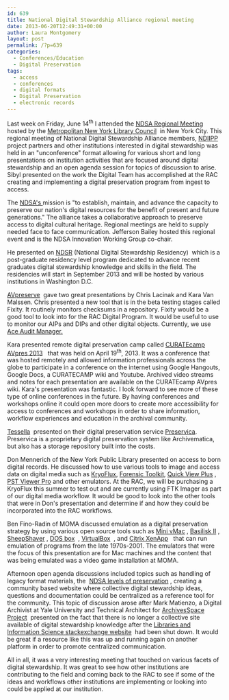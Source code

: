 ```yaml
---
id: 639
title: National Digital Stewardship Alliance regional meeting
date: 2013-06-20T12:49:31+00:00
author: Laura Montgomery
layout: post
permalink: /?p=639
categories:
  - Conferences/Education
  - Digital Preservation
tags:
  - access
  - conferences
  - digital formats
  - Digital Preservation
  - electronic records
---
```

Last week on Friday, June 14<sup>th</sup> I attended the [NDSA Regional Meeting](http://camps.nycdigital.org/ndsa/ "NDSA Regional Meeting")  hosted by the [Metropolitan New York Library Council](http://metro.org/ "Metropolitan New York Library Council")  in New York City. This regional meeting of National Digital Stewardship Alliance members, [NDIIPP](http://en.wikipedia.org/wiki/National_Digital_Information_Infrastructure_and_Preservation_Program "NDIIPP") project partners and other institutions interested in digital stewardship was held in an "unconference" format allowing for various short and long presentations on institution activities that are focused around digital stewardship and an open agenda session for topics of discussion to arise. Sibyl presented on the work the Digital Team has accomplished at the RAC creating and implementing a digital preservation program from ingest to access.

<!--more-->

The [NDSA's ](http://www.digitalpreservation.gov/ndsa/mission "NDSA's")mission is "to establish, maintain, and advance the capacity to preserve our nation's digital resources for the benefit of present and future generations." The alliance takes a collaborative approach to preserve access to digital cultural heritage. Regional meetings are held to supply needed face to face communication. Jefferson Bailey hosted this regional event and is the NDSA Innovation Working Group co-chair.

He presented on [NDSR](http://www.digitalpreservation.gov/ndsr/program "NDSR") (National Digital Stewardship Residency)  which is a  post-graduate residency level program dedicated to advance recent graduates digital stewardship knowledge and skills in the field. The residencies will start in September 2013 and will be hosted by various institutions in Washington D.C.

[AVpreserve](http://www.avpreserve.com/ "AVpreserve")  gave two great presentations by Chris Lacinak and Kara Van Malssen. Chris presented a new tool that is in the beta testing stages called Fixity. It routinely monitors checksums in a repository. Fixity would be a good tool to look into for the RAC Digital Program. It would be useful to use to monitor our AIPs and DIPs and other digital objects. Currently, we use [Ace Audit Manager.](https://wiki.umiacs.umd.edu/adapt/index.php/Ace:Audit_Manager_Installation_Guide "Ace Audit Manager")

Kara presented remote digital preservation camp called [CURATEcamp AVpres 2013](http://wiki.curatecamp.org/index.php/CURATEcamp_AVpres_2013 "CURATEcamp AVpres 2013")   that was held on April 19<sup>th</sup>, 2013. It was a conference that was hosted remotely and allowed information professionals across the globe to participate in a conference on the internet using Google Hangouts, Google Docs, a CURATECAMP wiki and Youtube. Archived video streams and notes for each presentation are available on the CURATEcamp AVpres wiki. Kara's presentation was fantastic. I look forward to see more of these type of online conferences in the future. By having conferences and workshops online it could open more doors to create more accessibility for access to conferences and workshops in order to share information, workflow experiences and education in the archival community.

[Tessella](http://www.tessella.com/ "Tessella")  presented on their digital preservation service [Preservica](http://www.digital-preservation.com/solution/preservica/ "Preservica"). Preservica is a proprietary digital preservation system like Archivematica, but also has a storage repository built into the costs.

Don Mennerich of the New York Public Library presented on access to born digital records. He discussed how to use various tools to image and access data on digital media such as [KryoFlux](http://www.kryoflux.com/ "KryoFlux"), [Forensic Toolkit](http://www.accessdata.com/products/digital-forensics/ftk#.UcJYuJz3Pdw "Forensic Toolkit"), [Quick View Plus](http://www.avantstar.com/metro/home/products/quickviewplusstandardedition "Quick View Plus") , [PST Viewer Pro](http://download.cnet.com/PST-Viewer-Pro/3000-2369_4-75219623.html "PST Viewer Pro") and other emulators. At the RAC, we will be purchasing a KryoFlux this summer to test out and are currently using FTK Imager as part of our digital media workflow. It would be good to look into the other tools that were in Don's presentation and determine if and how they could be incorporated into the RAC workflows.

Ben Fino-Radin of MOMA discussed emulation as a digital preservation strategy by using various open source tools such as [Mini vMac](http://minivmac.sourceforge.net/ "Mini vMac") , [Basilisk II](http://basilisk.cebix.net/ "Basilisk II") , [SheepShaver](http://sheepshaver.cebix.net/ "SheepShaver") , [DOS box](http://www.dosbox.com/ "DOS box")  , [VirtualBox](https://www.virtualbox.org/ "VirtualBox")  , and [Citrix XenApp](https://en.wikipedia.org/wiki/Citrix_XenApp "Citrix XenApp")   that can run emulation of programs from the late 1970s-2001. The emulators that were the focus of this presentation are for Mac machines and the content that was being emulated was a video game installation at MOMA.

Afternoon open agenda discussions included topics such as handling of legacy format materials, the  [NDSA levels of preservation](http://www.digitalpreservation.gov/ndsa/activities/levels.html "NDSA levels of preservation") , creating a community based website where collective digital stewardship ideas, questions and documentation could be centralized as a reference tool for the community. This topic of discussion arose after Mark Matienzo, a Digital Archivist at Yale University and Technical Architect for [ArchivesSpace Project](http://www.archivesspace.org/ "ArchivesSpace")  presented on the fact that there is no longer a collective site available of digital stewardship knowledge after the [Libraries and Information Science stackexchange website](http://area51.stackexchange.com/proposals/12432/libraries-information-science "Libraries and Information Science stackexchange website")  had been shut down. It would be great if a resource like this was up and running again on another platform in order to promote centralized communication.

All in all, it was a very interesting meeting that touched on various facets of digital stewardship. It was great to see how other institutions are contributing to the field and coming back to the RAC to see if some of the ideas and workflows other institutions are implementing or looking into could be applied at our institution.
